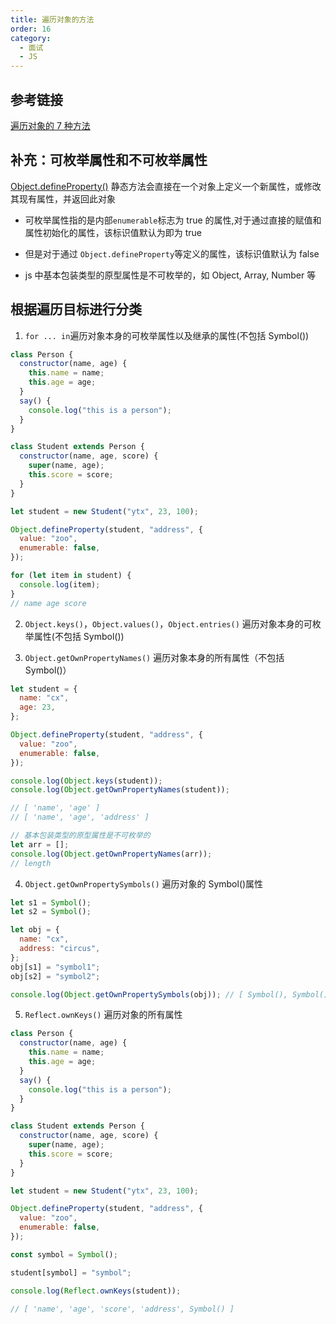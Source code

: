 ```yaml
---
title: 遍历对象的方法
order: 16
category:
  - 面试
  - JS
---
```


## 参考链接

[遍历对象的 7 种方法](https://juejin.cn/post/7129374520015585317)

## 补充：可枚举属性和不可枚举属性

[Object.defineProperty()](https://developer.mozilla.org/zh-CN/docs/Web/JavaScript/Reference/Global_Objects/Object/defineProperty) 静态方法会直接在一个对象上定义一个新属性，或修改其现有属性，并返回此对象

- 可枚举属性指的是内部`enumerable`标志为 true 的属性,对于通过直接的赋值和属性初始化的属性，该标识值默认为即为 true

- 但是对于通过 `Object.defineProperty`等定义的属性，该标识值默认为 false

- js 中基本包装类型的原型属性是不可枚举的，如 Object, Array, Number 等

## 根据遍历目标进行分类

1. `for ... in`遍历对象本身的可枚举属性以及继承的属性(不包括 Symbol())

```js
class Person {
  constructor(name, age) {
    this.name = name;
    this.age = age;
  }
  say() {
    console.log("this is a person");
  }
}

class Student extends Person {
  constructor(name, age, score) {
    super(name, age);
    this.score = score;
  }
}

let student = new Student("ytx", 23, 100);

Object.defineProperty(student, "address", {
  value: "zoo",
  enumerable: false,
});

for (let item in student) {
  console.log(item);
}
// name age score
```

2. `Object.keys()`，`Object.values()`，`Object.entries()` 遍历对象本身的可枚举属性(不包括 Symbol())

3. `Object.getOwnPropertyNames()` 遍历对象本身的所有属性（不包括 Symbol()）

```js
let student = {
  name: "cx",
  age: 23,
};

Object.defineProperty(student, "address", {
  value: "zoo",
  enumerable: false,
});

console.log(Object.keys(student));
console.log(Object.getOwnPropertyNames(student));

// [ 'name', 'age' ]
// [ 'name', 'age', 'address' ]

// 基本包装类型的原型属性是不可枚举的
let arr = [];
console.log(Object.getOwnPropertyNames(arr));
// length
```

4. `Object.getOwnPropertySymbols()` 遍历对象的 Symbol()属性

```js
let s1 = Symbol();
let s2 = Symbol();

let obj = {
  name: "cx",
  address: "circus",
};
obj[s1] = "symbol1";
obj[s2] = "symbol2";

console.log(Object.getOwnPropertySymbols(obj)); // [ Symbol(), Symbol() ]
```

5. `Reflect.ownKeys()` 遍历对象的所有属性

```js
class Person {
  constructor(name, age) {
    this.name = name;
    this.age = age;
  }
  say() {
    console.log("this is a person");
  }
}

class Student extends Person {
  constructor(name, age, score) {
    super(name, age);
    this.score = score;
  }
}

let student = new Student("ytx", 23, 100);

Object.defineProperty(student, "address", {
  value: "zoo",
  enumerable: false,
});

const symbol = Symbol();

student[symbol] = "symbol";

console.log(Reflect.ownKeys(student));

// [ 'name', 'age', 'score', 'address', Symbol() ]
```
